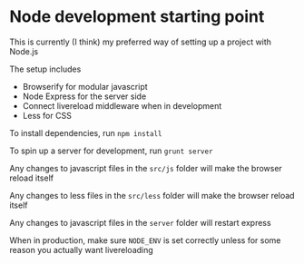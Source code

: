 # Node development starting point

This is currently (I think) my preferred way of setting up a project with Node.js

The setup includes
* Browserify for modular javascript
* Node Express for the server side
* Connect livereload middleware when in development
* Less for CSS

To install dependencies, run `npm install`

To spin up a server for development, run `grunt server`

Any changes to javascript files in the `src/js` folder will make the browser reload itself

Any changes to less files in the `src/less` folder will make the browser reload itself

Any changes to javascript files in the `server` folder will restart express

When in production, make sure `NODE_ENV` is set correctly unless for some reason you actually want livereloading
